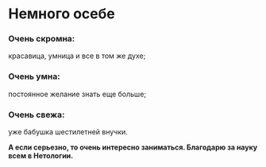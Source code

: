 # **Немного осебе**

### Очень скромна: 
красавица, умница и все в том же духе;
### Очень умна: 
постоянное желание знать еще больше;
### Очень свежа: 
уже бабушка шестилетней внучки.

**А если серьезно, то очень интересно заниматься.
Благодарю за науку всем в Нетологии.**
